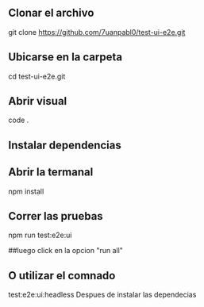 ## Clonar el archivo 

git clone https://github.com/7uanpabl0/test-ui-e2e.git

## Ubicarse en la carpeta

cd test-ui-e2e.git 

## Abrir visual

code .

## Instalar dependencias
## Abrir la termanal

npm install

## Correr las pruebas

npm run test:e2e:ui

##luego click en la opcion "run all"
## O utilizar el comnado

test:e2e:ui:headless
Despues de instalar las dependecias 
